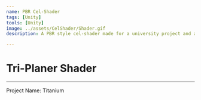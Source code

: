 ```yaml
---
name: PBR Cel-Shader
tags: [Unity]
tools: [Unity]
image: ../assets/CelShader/Shader.gif
description: A PBR style cel-shader made for a university project and as a reusable asset

---
```


# **Tri-Planer Shader**

---

Project Name: Titanium